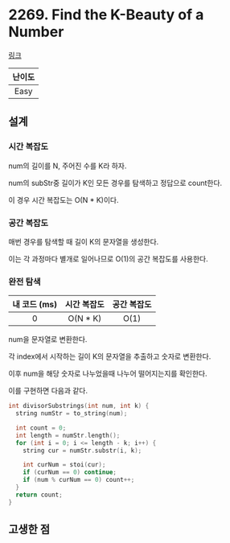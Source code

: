 # 2269. Find the K-Beauty of a Number

[링크](https://leetcode.com/problems/find-the-k-beauty-of-a-number/)

| 난이도 |
| :----: |
|  Easy  |

## 설계

### 시간 복잡도

num의 길이를 N, 주어진 수를 K라 하자.

num의 subStr중 길이가 K인 모든 경우를 탐색하고 정답으로 count한다.

이 경우 시간 복잡도는 O(N * K)이다.

### 공간 복잡도

매번 경우를 탐색할 때 길이 K의 문자열을 생성한다.

이는 각 과정마다 별개로 일어나므로 O(1)의 공간 복잡도를 사용한다.

### 완전 탐색

| 내 코드 (ms) | 시간 복잡도 | 공간 복잡도 |
| :----------: | :---------: | :---------: |
|      0       |  O(N * K)   |    O(1)     |

num을 문자열로 변환한다.

각 index에서 시작하는 길이 K의 문자열을 추출하고 숫자로 변환한다.

이후 num을 해당 숫자로 나누었을때 나누어 떨어지는지를 확인한다.

이를 구현하면 다음과 같다.

```cpp
int divisorSubstrings(int num, int k) {
  string numStr = to_string(num);

  int count = 0;
  int length = numStr.length();
  for (int i = 0; i <= length - k; i++) {
    string cur = numStr.substr(i, k);

    int curNum = stoi(cur);
    if (curNum == 0) continue;
    if (num % curNum == 0) count++;
  }
  return count;
}
```

## 고생한 점
